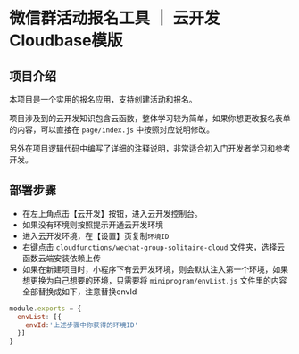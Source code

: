 # 微信群活动报名工具 ｜ 云开发Cloudbase模版

## 项目介绍

本项目是一个实用的报名应用，支持创建活动和报名。

项目涉及到的云开发知识包含云函数，整体学习较为简单，如果你想更改报名表单的内容，可以直接在 `page/index.js` 中按照对应说明修改。

另外在项目逻辑代码中编写了详细的注释说明，非常适合初入门开发者学习和参考开发。

## 部署步骤

- 在左上角点击【云开发】按钮，进入云开发控制台。
- 如果没有环境则按照提示开通云开发环境
- 进入云开发环境，在【设置】页复制`环境ID`
- 右键点击 `cloudfunctions/wechat-group-solitaire-cloud` 文件夹，选择云函数云端安装依赖上传
- 如果在新建项目时，小程序下有云开发环境，则会默认注入第一个环境，如果想更换为自己想要的环境，只需要将 `miniprogram/envList.js` 文件里的内容全部替换成如下，注意替换envId

``` js
module.exports = {
  envList: [{
    envId:'上述步骤中你获得的环境ID'
  }]
}
```


